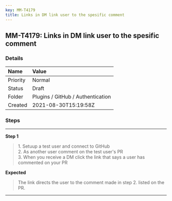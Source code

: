 ```yaml
---
key: MM-T4179
title: Links in DM link user to the spesific comment
---
```


## MM-T4179: Links in DM link user to the spesific comment

### Details

| Name     | Value                             |
| :------- | :-------------------------------- |
| Priority | Normal                            |
| Status   | Draft                             |
| Folder   | Plugins / GitHub / Authentication |
| Created  | 2021-08-30T15:19:58Z              |

### Steps

<hr/>

**Step 1**

> <article>1. Setuup a test user and connect to GitHub<br />2. As another user comment on the test user's PR<br />3. When you receive a DM click the link that says a user has commented on your PR</article>

**Expected**

> <article>The link directs the user to the comment made in step 2. listed on the PR.</article>

<hr/>
